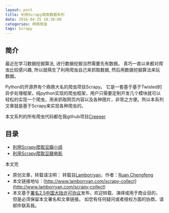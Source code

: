 ```yaml
---
layout: post
title: 利用Scrapy爬取数据系列
date: 2016-04-25 18:30:00
categories: 网络爬虫
tags: Scrapy
---
```


## 简介

最近在学习数据挖掘算法, 进行数据挖掘当然需要先有数据。 真巧一直以来都对爬虫比较感兴趣, 所以就萌生了利用爬虫自己来抓取数据, 然后用数据挖掘算法来玩数据。

Python的开源界有个鼎鼎大名的爬虫项目Scrapy。 它是一套基于基于Twisted的异步处理框架，纯python实现的爬虫框架，用户只需要定制开发几个模块就可以轻松的实现一个爬虫，用来抓取网页内容以及各种图片，非常之方便。所以本系列文章就是基于Scrapy来实现各种爬虫的。

本文系列的所有爬虫代码都在我github项目[Creeper](<https://github.com/lamborryan/Creeper>)

## 目录

* [利用Scrapy爬取豆瓣小组](<http://www.lamborryan.com/scrapy-douban-group/>)
* [利用Scrapy爬取豆瓣电影](<http://www.lamborryan.com/scrapy-douban-movie/>)


本文完



* 原创文章，转载请注明： 转载自[Lamborryan](<http://www.lamborryan.com>)，作者：[Ruan Chengfeng](<http://www.lamborryan.com/about/>)
* 本文链接地址：[http://www.lamborryan.com/scrapy-collect](<http://www.lamborryan.com/scrapy-collect>)
* 本文基于[署名2.5中国大陆许可协议](<http://creativecommons.org/licenses/by/2.5/cn/>)发布，欢迎转载、演绎或用于商业目的，但是必须保留本文署名和文章链接。 如您有任何疑问或者授权方面的协商，请邮件联系我。
